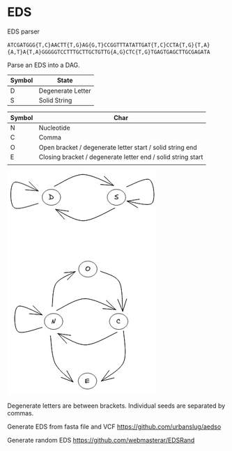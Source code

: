 # EDS

EDS parser

```
ATCGATGGG{T,C}AACTT{T,G}AG{G,T}CCGGTTTATATTGAT{T,C}CCTA{T,G}{T,A}{A,T}A{T,A}GGGGGTCCTTTGCTTGCTGTTG{A,G}CTC{T,G}TGAGTGAGCTTGCGAGATA
```
Parse an EDS into a DAG.


| Symbol | State             |
|--------|-------------------|
| D      | Degenerate Letter |
| S      | Solid String      |



| Symbol | Char                                                         |
|--------|--------------------------------------------------------------|
| N      | Nucleotide                                                   |
| C      | Comma                                                        |
| O      | Open bracket / degenerate letter start / solid string end    |
| E      | Closing bracket / degenerate letter end / solid string start |
|        |                                                              |

![EDS-automata](./Figures/eds-automata.png)

Degenerate letters are between brackets.
Individual seeds are separated by commas.

Generate EDS from fasta file and VCF
https://github.com/urbanslug/aedso

Generate random EDS
https://github.com/webmasterar/EDSRand

